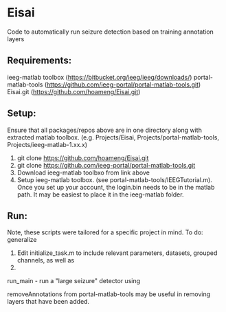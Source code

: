 # Eisai

Code to automatically run seizure detection based on training annotation layers

## Requirements: 
ieeg-matlab toolbox (https://bitbucket.org/ieeg/ieeg/downloads/)
portal-matlab-tools (https://github.com/ieeg-portal/portal-matlab-tools.git)
Eisai.git (https://github.com/hoameng/Eisai.git)

## Setup:
Ensure that all packages/repos above are in one directory along with extracted matlab toolbox.
(e.g. Projects/Eisai, Projects/portal-matlab-tools, Projects/ieeg-matlab-1.xx.x)
1. git clone https://github.com/hoameng/Eisai.git
2. git clone https://github.com/ieeg-portal/portal-matlab-tools.git
3. Download ieeg-matlab toolbxo from link above
4. Setup ieeg-matlab toolbox. (see portal-matlab-tools/IEEGTutorial.m). Once you set up your account, the login.bin needs to be in the matlab path. It may be easiest to place it in the ieeg-matlab folder.

## Run:
Note, these scripts were tailored for a specific project in mind. To do: generalize
1. Edit initialize_task.m to include relevant parameters, datasets, grouped channels, as well as 
2. 
run_main - run a "large seizure" detector using 

removeAnnotations from portal-matlab-tools may be useful in removing layers that have been added.


